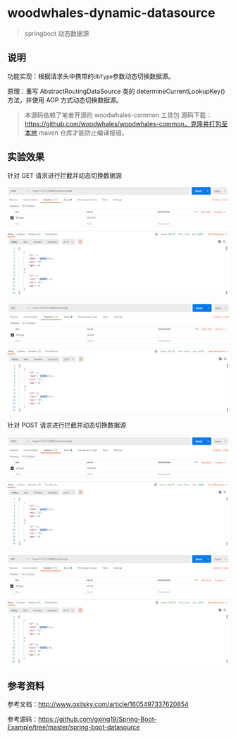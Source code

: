 # woodwhales-dynamic-datasource

>   springboot 动态数据源

## 说明

功能实现：根据请求头中携带的`dbType`参数动态切换数据源。

原理：重写 AbstractRoutingDataSource 类的 determineCurrentLookupKey() 方法，并使用 AOP 方式动态切换数据源。

> 本源码依赖了笔者开源的 woodwhales-common 工具包
> 源码下载：https://github.com/woodwhales/woodwhales-common，克隆并打包至本地 maven 仓库才能防止编译报错。

## 实验效果

针对 GET 请求进行拦截并动态切换数据源

![](doc/images/01.png)

![](doc/images/02.png)

针对 POST 请求进行拦截并动态切换数据源

![](doc/images/03.png)

![](doc/images/04.png)

## 参考资料

参考文档：http://www.gxitsky.com/article/1605497337620854

参考源码：https://github.com/gxing19/Spring-Boot-Example/tree/master/spring-boot-datasource


